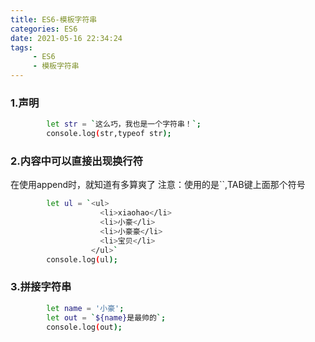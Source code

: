 ```yaml
---
title: ES6-模板字符串
categories: ES6
date: 2021-05-16 22:34:24
tags: 
     - ES6 
     - 模板字符串
---
```

### 1.声明
``` bash
        let str = `这么巧，我也是一个字符串！`;
        console.log(str,typeof str);
```
    
### 2.内容中可以直接出现换行符
在使用append时，就知道有多算爽了
注意：使用的是``,TAB键上面那个符号
``` bash
        let ul = `<ul>
			        <li>xiaohao</li>
			        <li>小豪</li>
                    <li>小豪豪</li>
                    <li>宝贝</li>
		          </ul>`
        console.log(ul);
```

### 3.拼接字符串
``` bash
        let name = '小豪';
        let out = `${name}是最帅的`;
        console.log(out);
```
